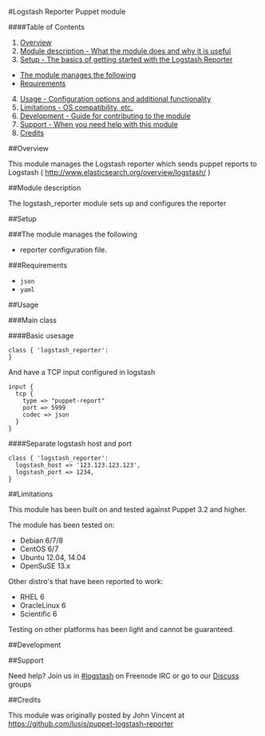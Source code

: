 #Logstash Reporter Puppet module

####Table of Contents

1. [Overview](#overview)
2. [Module description - What the module does and why it is useful](#module-description)
3. [Setup - The basics of getting started with the Logstash Reporter](#setup)
  * [The module manages the following](#the-module-manages-the-following)
  * [Requirements](#requirements)
4. [Usage - Configuration options and additional functionality](#usage)
6. [Limitations - OS compatibility, etc.](#limitations)
7. [Development - Guide for contributing to the module](#development)
8. [Support - When you need help with this module](#support)
9. [Credits](#credits)



##Overview

This module manages the Logstash reporter which sends puppet reports to Logstash ( http://www.elasticsearch.org/overview/logstash/ )

##Module description

The logstash_reporter module sets up and configures the reporter

##Setup

###The module manages the following

* reporter configuration file.

###Requirements

* `json`
* `yaml`

##Usage

###Main class

####Basic usesage

```puppet
class { 'logstash_reporter':
}
```

And have a TCP input configured in logstash

```
input {
  tcp {
    type => "puppet-report"
    port => 5999
    codec => json
  }
}
```

####Separate logstash host and port

```puppet
class { 'logstash_reporter':
  logstash_host => '123.123.123.123',
  logstash_port => 1234,
}
```

##Limitations

This module has been built on and tested against Puppet 3.2 and higher.

The module has been tested on:

* Debian 6/7/8
* CentOS 6/7
* Ubuntu 12.04, 14.04
* OpenSuSE 13.x

Other distro's that have been reported to work:

* RHEL 6
* OracleLinux 6
* Scientific 6

Testing on other platforms has been light and cannot be guaranteed.

##Development

##Support

Need help? Join us in [#logstash](https://webchat.freenode.net?channels=%23logstash) on Freenode IRC or go to our [Discuss](http://discuss.elastic.co/) groups

##Credits

This module was originally posted by John Vincent at https://github.com/lusis/puppet-logstash-reporter
